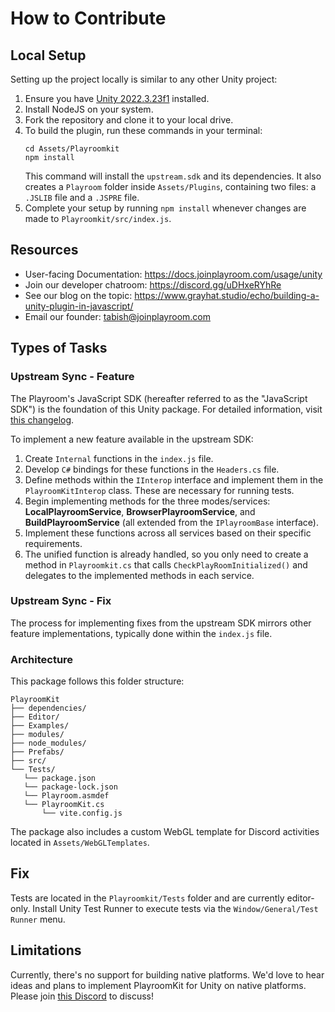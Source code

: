# How to Contribute

## Local Setup
Setting up the project locally is similar to any other Unity project:
1. Ensure you have [Unity 2022.3.23f1](https://unity.com/releases/editor/whats-new/2022.3.23) installed.
2. Install NodeJS on your system.
3. Fork the repository and clone it to your local drive.
4. To build the plugin, run these commands in your terminal:
   ```shell
   cd Assets/Playroomkit
   npm install
   ```
   This command will install the `upstream.sdk` and its dependencies. It also creates a `Playroom` folder inside `Assets/Plugins`, containing two files: a `.JSLIB` file and a `.JSPRE` file.
5. Complete your setup by running `npm install` whenever changes are made to `Playroomkit/src/index.js`.

## Resources
- User-facing Documentation: https://docs.joinplayroom.com/usage/unity
- Join our developer chatroom: https://discord.gg/uDHxeRYhRe
- See our blog on the topic: https://www.grayhat.studio/echo/building-a-unity-plugin-in-javascript/
- Email our founder: [tabish@joinplayroom.com](mailto:tabish@joinplayroom.com)

## Types of Tasks
### Upstream Sync - Feature
The Playroom's JavaScript SDK (hereafter referred to as the "JavaScript SDK") is the foundation of this Unity package. For detailed information, visit [this changelog](https://docs.joinplayroom.com/changelog).

To implement a new feature available in the upstream SDK:
1. Create `Internal` functions in the `index.js` file.
2. Develop `C#` bindings for these functions in the `Headers.cs` file.
3. Define methods within the `IInterop` interface and implement them in the `PlayroomKitInterop` class. These are necessary for running tests.
4. Begin implementing methods for the three modes/services: **LocalPlayroomService**, **BrowserPlayroomService**, and **BuildPlayroomService** (all extended from the `IPlayroomBase` interface).
5. Implement these functions across all services based on their specific requirements.
6. The unified function is already handled, so you only need to create a method in `Playroomkit.cs` that calls `CheckPlayRoomInitialized()` and delegates to the implemented methods in each service.

### Upstream Sync - Fix
The process for implementing fixes from the upstream SDK mirrors other feature implementations, typically done within the `index.js` file.

### Architecture
This package follows this folder structure:
```
PlayroomKit
├── dependencies/
├── Editor/
├── Examples/
├── modules/
├── node_modules/
├── Prefabs/
├── src/
└── Tests/
   └── package.json    
   └── package-lock.json
   └── Playroom.asmdef 
   └── PlayroomKit.cs  
       └── vite.config.js 
```
The package also includes a custom WebGL template for Discord activities located in `Assets/WebGLTemplates`.

<!-- TODO explain the modules -->

## Fix
Tests are located in the `Playroomkit/Tests` folder and are currently editor-only. Install Unity Test Runner to execute tests via the `Window/General/Test Runner` menu.

## Limitations
Currently, there's no support for building native platforms. We'd love to hear ideas and plans to implement PlayroomKit for Unity on native platforms. Please join [this Discord](https://discord.gg/uDHxeRYhRe) to discuss!